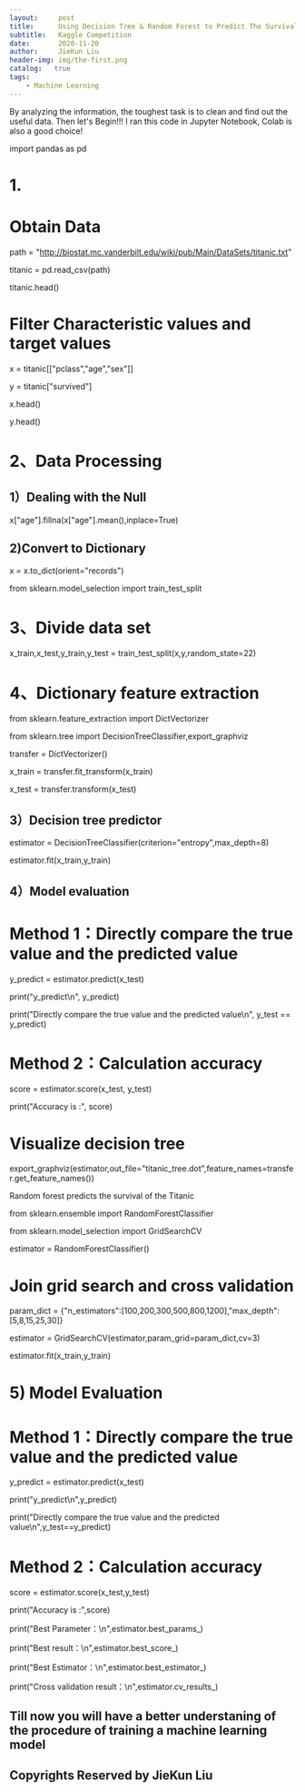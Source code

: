 ```yaml
---
layout:     post
title:      Using Decision Tree & Random Forest to Predict The Survival of Titanic
subtitle:   Kaggle Competition
date:       2020-11-20
author:     JieKun Liu
header-img: img/the-first.png
catalog:   true
tags:
    - Machine Learning
---
```


By analyzing the information, the toughest task is to clean and find out the useful data.
Then let's Begin!!!
I ran this code in Jupyter Notebook, Colab is also a good choice!

import pandas as pd

# 1.
# Obtain Data
path = "http://biostat.mc.vanderbilt.edu/wiki/pub/Main/DataSets/titanic.txt"

titanic = pd.read_csv(path)

titanic.head()

# Filter Characteristic values and target values

x = titanic[["pclass","age","sex"]]

y = titanic["survived"]

x.head()

y.head()

# 2、Data Processing

## 1）Dealing with the Null 

x["age"].fillna(x["age"].mean(),inplace=True)

## 2)Convert to Dictionary

x = x.to_dict(orient="records")

from sklearn.model_selection import train_test_split

# 3、Divide data set

x_train,x_test,y_train,y_test = train_test_split(x,y,random_state=22)

# 4、Dictionary feature extraction

from sklearn.feature_extraction import DictVectorizer

from sklearn.tree import DecisionTreeClassifier,export_graphviz

transfer = DictVectorizer()

x_train = transfer.fit_transform(x_train)

x_test = transfer.transform(x_test)

## 3）Decision tree predictor

estimator = DecisionTreeClassifier(criterion="entropy",max_depth=8)

estimator.fit(x_train,y_train)

## 4）Model evaluation

# Method 1：Directly compare the true value and the predicted value

y_predict = estimator.predict(x_test)

print("y_predict\n", y_predict)

print("Directly compare the true value and the predicted value\n", y_test == y_predict)

# Method 2：Calculation accuracy

score = estimator.score(x_test, y_test)

print("Accuracy is :", score)

# Visualize decision tree

export_graphviz(estimator,out_file="titanic_tree.dot",feature_names=transfer.get_feature_names())

Random forest predicts the survival of the Titanic

from sklearn.ensemble import RandomForestClassifier

from sklearn.model_selection import GridSearchCV

estimator = RandomForestClassifier()

# Join grid search and cross validation

param_dict = {"n_estimators":[100,200,300,500,800,1200],"max_depth":[5,8,15,25,30]}

estimator = GridSearchCV(estimator,param_grid=param_dict,cv=3)

estimator.fit(x_train,y_train)

# 5) Model Evaluation

# Method 1：Directly compare the true value and the predicted value

y_predict = estimator.predict(x_test)

print("y_predict\n",y_predict)

print("Directly compare the true value and the predicted value\n",y_test==y_predict)

# Method 2：Calculation accuracy

score = estimator.score(x_test,y_test)

print("Accuracy is :",score)

print("Best Parameter：\n",estimator.best_params_)

print("Best result：\n",estimator.best_score_)

print("Best Estimator：\n",estimator.best_estimator_)

print("Cross validation result：\n",estimator.cv_results_)


## Till now you will have a better understaning of the procedure of training a machine learning model

## Copyrights Reserved by JieKun Liu




